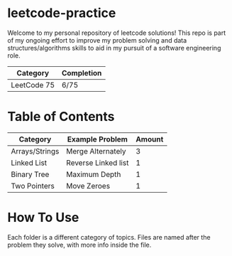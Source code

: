 # leetcode-practice

Welcome to my personal repository of leetcode solutions! This repo is part of my ongoing effort to improve my problem solving and data structures/algorithms skills to aid in my pursuit of a software engineering role.

| Category    | Completion |
|-------------|------------|
| LeetCode 75 | 6/75       |

# Table of Contents

| Category       | Example Problem     | Amount |
|----------------|---------------------|--------|
| Arrays/Strings | Merge Alternately   | 3      |
| Linked List    | Reverse Linked list | 1      |
| Binary Tree    | Maximum Depth       | 1      |
| Two Pointers   | Move Zeroes         | 1      |

# How To Use

Each folder is a different category of topics. Files are named after the problem they solve, with more info inside the file.